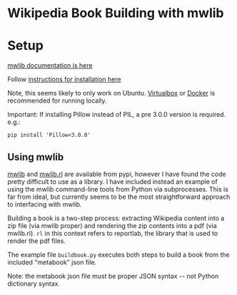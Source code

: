 # Wikipedia Book Building with mwlib

# Setup

[mwlib documentation is here](http://mwlib.readthedocs.org/en/latest/basics.html)

Follow [instructions for installation here](http://mwlib.readthedocs.org/en/latest/installation.html)

Note, this seems likely to only work on Ubuntu. [Virtualbox](https://www.virtualbox.org/wiki/Downloads) or [Docker](https://www.docker.com/) is recommended for running locally.

Important: If installing Pillow instead of PIL, a pre 3.0.0 version is required. e.g.:

`pip install 'Pillow<3.0.0'`

## Using mwlib

[mwlib](https://pypi.python.org/pypi/mwlib) and [mwlib.rl](https://pypi.python.org/pypi/mwlib.rl) are available from pypi, however I have found the code pretty difficult to use as a library. I have included instead an example of using the mwlib command-line tools from Python via subprocesses. This is far from ideal, but currently seems to be the most straightforward approach to interfacing with mwlib.

Building a book is a two-step process: extracting Wikipedia content into a zip file (via mwlib proper) and rendering the zip contents into a pdf (via mwlib.rl). `rl` in this context refers to reportlab, the library that is used to render the pdf files.

The example file `buildbook.py` executes both steps to build a book from the included "metabook" json file.

Note: the metabook json file must be proper JSON syntax -- not Python dictionary syntax.
